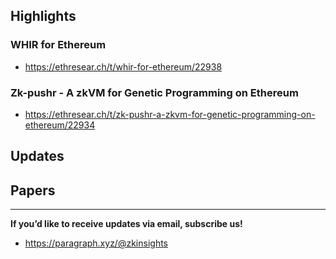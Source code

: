 ## Highlights
### WHIR for Ethereum 
- <https://ethresear.ch/t/whir-for-ethereum/22938>
### Zk-pushr - A zkVM for Genetic Programming on Ethereum
- <https://ethresear.ch/t/zk-pushr-a-zkvm-for-genetic-programming-on-ethereum/22934>

## Updates

## Papers

---
**If you’d like to receive updates via email, subscribe us!**

- <https://paragraph.xyz/@zkinsights>
